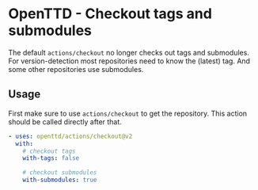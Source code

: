 # OpenTTD - Checkout tags and submodules

The default `actions/checkout` no longer checks out tags and submodules.
For version-detection most repositories need to know the (latest) tag.
And some other repositories use submodules.

## Usage

First make sure to use `actions/checkout` to get the repository.
This action should be called directly after that.

```yaml
- uses: openttd/actions/checkout@v2
  with:
    # checkout tags
    with-tags: false

    # checkout submodules
    with-submodules: true
```
